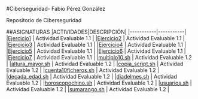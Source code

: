 #Ciberseguridad- Fabio Pérez González

Repositorio de Ciberseguridad

##ASIGNATURAS
|ACTIVIDADES|DESCRIPCIÓN|
|-----------|-----------|
|[Ejercicio1](Ejercicio1.md) | Actividad Evaluable 1.1  |
|[Ejercicio2](Ejercicio2.md) | Actividad Evaluable 1.1  |
|[Ejercicio3](Ejercicio3.md) | Actividad Evaluable 1.1  |
|[Ejercicio4](Ejercicio4.md) | Actividad Evaluable 1.1  |
|[Ejercicio5](Ejercicio5.md) | Actividad Evaluable 1.1  |
|[Ejercicio6](Ejercicio6.md) | Actividad Evaluable 1.1  |
|[Ejercicio7](Ejercicio7.md) | Actividad Evaluable 1.1  |
|[multiplo10.sh](multiplo10.sh) | Actividad Evaluable 1.2  |
|[altura_mayor.sh](altura_mayor.sh) | Actividad Evaluable 1.2  |
|[copia_script.sh](copia_script.sh) | Actividad Evaluable 1.2  |
|[cuenta10ficheros.sh](cuenta10ficheros.sh) | Actividad Evaluable 1.2 |
|[decada_edad.sh](decada_edad.sh) | Actividad Evaluable 1.2  |
|[diadelmes.sh](diadelmes.sh) | Actividad Evaluable 1.2  |
|[horoscopochino.sh](horoscopochino.sh) | Actividad Evaluable 1.2  |
|[usuarios.sh](usuarios.sh) | Actividad Evaluable 1.2  |
|[sumarango.sh](sumarango.sh) | Actividad Evaluable 1.2  |
